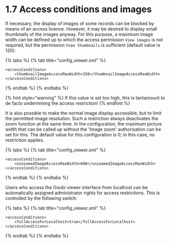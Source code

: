 # 1.7 Access conditions and images

If necessary, the display of images of some records can be blocked by means of an access licence. However, it may be desired to display small thumbnails of the images anyway. For this purpose, a maximum image width can be defined up to which the access permission `View images` is not required, but the permission `View thumbnails` is sufficient \(default value is 120\):

{% tabs %}
{% tab title="config\_viewer.xml" %}
```markup
<accessConditions> 
    <thumbnailImageAccessMaxWidth>150</thumbnailImageAccessMaxWidth>
</accessConditions>
```
{% endtab %}
{% endtabs %}

{% hint style="warning" %}
If this value is set too high, this is tantamount to de facto undermining the access restriction!
{% endhint %}

It is also possible to make the normal image display accessible, but to limit the permitted image resolution. Such a restriction always deactivates the zoom function at the same time. In the configuration, the maximum picture width that can be called up without the 'Image zoom' authorisation can be set for this. The default value for this configuration is 0; in this case, no restriction applies.

{% tabs %}
{% tab title="config\_viewer.xml" %}
```markup
<accessConditions> 
    <unzoomedImageAccessMaxWidth>600</unzoomedImageAccessMaxWidth>
</accessConditions>
```
{% endtab %}
{% endtabs %}

Users who access the Goobi viewer interface from localhost can be automatically assigned administrator rights for access restrictions. This is controlled by the following switch:

{% tabs %}
{% tab title="config\_viewer.xml" %}
```markup
<accessConditions> 
    <fullAccessForLocalhost>true</fullAccessForLocalhost>
</accessConditions>
```
{% endtab %}
{% endtabs %}

